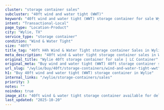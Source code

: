 ```yaml
---
cluster: "storage container sales"
subcluster: "40ft wind and water tight (WWT)"
keyword: "40ft wind and water tight (WWT) storage container for sale Wylie, TX"
intent: "Transactional-Local"
page_type: "Location-Product"
city: "Wylie, TX"
service_type: "storage container"
condition: "Wind & Water Tight"
size: "40ft"
title_tag: "40ft H4h Wind & Water Tight storage container Sales in Wylie | LC Container"
meta_description: "40ft wind & water tight storage container sales in Wylie. Fast delivery, competitive pricing. Serving storage containers area. Quote ID: 7HR. Call (214) 524-4168 for your free quote today."
original_title: "Wylie 40ft storage container for sale | LC Container"
original_meta: "Buy wind and water tight (WWT) 40ft storage container sale with local delivery in Wylie, TX. LC Container — local Since 2003. Request a fast quote today."
url_slug: "/wylie/buy/40ft/storage-containers/wind-and-water-tight-wwt"
h1: "Buy 40ft wind and water tight (WWT) storage container in Wylie"
internal_links: "/wylie/storage-containers/sales"
priority: 3
notes: ""
noindex: true
image_alt: "40ft wind & water tight storage container available for delivery in Wylie"
last_updated: "2025-10-20"
---
```


<!-- TODO: Add unique city/inventory copy, images, and internal links here. -->

